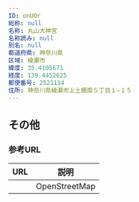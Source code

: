 ```yaml
---
ID: onUOr
総称: null
名称: 丸山大神宮
名称読み: null
別名: null
都道府県: 神奈川県
区域: 綾瀬市
緯度: 35.4105671
経度: 139.4452625
郵便番号: 2521114
住所: 神奈川県綾瀬市上土棚南５丁目１−１５
---
```


## その他

### 参考URL

| URL | 説明          |
| --- | ------------- |
|     | OpenStreetMap |
